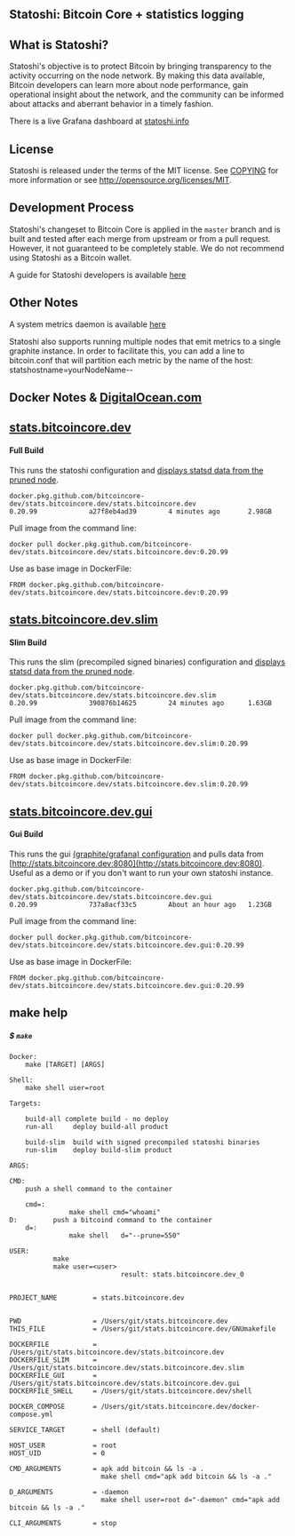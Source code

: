 ## Statoshi: Bitcoin Core + statistics logging

## What is Statoshi?

Statoshi's objective is to protect Bitcoin by bringing transparency to the activity 
occurring on the node network. By making this data available, Bitcoin developers can 
learn more about node performance, gain operational insight about the network, and 
the community can be informed about attacks and aberrant behavior in a timely fashion.

There is a live Grafana dashboard at [statoshi.info](http://statoshi.info)

## License

Statoshi is released under the terms of the MIT license. See [COPYING](COPYING) for more
information or see http://opensource.org/licenses/MIT.

## Development Process

Statoshi's changeset to Bitcoin Core is applied in the `master` branch and is
built and tested after each merge from upstream or from a pull request. However,
it not guaranteed to be completely stable. We do not recommend using Statoshi
as a Bitcoin wallet.

A guide for Statoshi developers is available [here](https://medium.com/@lopp/statoshi-developer-s-guide-241ac9ab9993#.s1rfi3fv6)

## Other Notes

A system metrics daemon is available [here](https://github.com/jlopp/bitcoin-utils/blob/master/systemMetricsDaemon.py)

Statoshi also supports running multiple nodes that emit metrics to a single graphite instance. 
In order to facilitate this, you can add a line to bitcoin.conf that will partition each 
metric by the name of the host: statshostname=yourNodeName--
## Docker Notes & [DigitalOcean.com](https://m.do.co/c/ae5c7d05da91)

## [stats.bitcoincore.dev](https://github.com/bitcoincore-dev/stats.bitcoincore.dev/packages/314536)

#### Full Build

This runs the statoshi configuration and [displays statsd data from the pruned node](http://stats.bitcoincore.dev:3000).

```
docker.pkg.github.com/bitcoincore-dev/stats.bitcoincore.dev/stats.bitcoincore.dev
0.20.99             a27f8eb4ad39        4 minutes ago       2.98GB
```

Pull image from the command line:

	docker pull docker.pkg.github.com/bitcoincore-dev/stats.bitcoincore.dev/stats.bitcoincore.dev:0.20.99

Use as base image in DockerFile:

	FROM docker.pkg.github.com/bitcoincore-dev/stats.bitcoincore.dev/stats.bitcoincore.dev:0.20.99


## [stats.bitcoincore.dev.slim](https://github.com/bitcoincore-dev/stats.bitcoincore.dev/packages/315130)

#### Slim Build

This runs the slim (precompiled signed binaries) configuration and [displays statsd data from the pruned node](http://stats.bitcoincore.dev:3000).

```
docker.pkg.github.com/bitcoincore-dev/stats.bitcoincore.dev/stats.bitcoincore.dev.slim
0.20.99             390876b14625        24 minutes ago      1.63GB
```
Pull image from the command line:

	docker pull docker.pkg.github.com/bitcoincore-dev/stats.bitcoincore.dev/stats.bitcoincore.dev.slim:0.20.99

Use as base image in DockerFile:

	FROM docker.pkg.github.com/bitcoincore-dev/stats.bitcoincore.dev/stats.bitcoincore.dev.slim:0.20.99

## [stats.bitcoincore.dev.gui](https://github.com/bitcoincore-dev/stats.bitcoincore.dev/packages/315116)

#### Gui Build

This runs the gui [(graphite/grafana) configuration](http://stats.bitcoincore.dev:3000) and pulls data from
[http://stats.bitcoincore.dev:8080](http://stats.bitcoincore.dev:8080). Useful as a demo or if you don't want to run your own statoshi instance.

```
docker.pkg.github.com/bitcoincore-dev/stats.bitcoincore.dev/stats.bitcoincore.dev.gui
0.20.99             737a8acf33c5        About an hour ago   1.23GB
```

Pull image from the command line:

	docker pull docker.pkg.github.com/bitcoincore-dev/stats.bitcoincore.dev/stats.bitcoincore.dev.gui:0.20.99
	
Use as base image in DockerFile:

	FROM docker.pkg.github.com/bitcoincore-dev/stats.bitcoincore.dev/stats.bitcoincore.dev.gui:0.20.99

## make help


##### $ <code>make</code>

	Docker:
		make [TARGET] [ARGS]

	Shell:
		make shell user=root

	Targets:

		build-all complete build - no deploy
		run-all  	deploy build-all product

		build-slim	build with signed precompiled statoshi binaries
		run-slim	deploy build-slim product

	ARGS:

	CMD:
		push a shell command to the container

		cmd=:	
		     	   make shell cmd="whoami"
	D:         push a bitcoind command to the container
		d=:  	
		     	   make shell   d="--prune=550"

	USER:       
	           make            
	           make user=<user>
	                            result: stats.bitcoincore.dev_0


	PROJECT_NAME         = stats.bitcoincore.dev


	PWD                  = /Users/git/stats.bitcoincore.dev
	THIS_FILE            = /Users/git/stats.bitcoincore.dev/GNUmakefile

	DOCKERFILE           = /Users/git/stats.bitcoincore.dev/stats.bitcoincore.dev
	DOCKERFILE_SLIM      = /Users/git/stats.bitcoincore.dev/stats.bitcoincore.dev.slim
	DOCKERFILE_GUI       = /Users/git/stats.bitcoincore.dev/stats.bitcoincore.dev.gui
	DOCKERFILE_SHELL     = /Users/git/stats.bitcoincore.dev/shell

	DOCKER_COMPOSE       = /Users/git/stats.bitcoincore.dev/docker-compose.yml

	SERVICE_TARGET       = shell (default)

	HOST_USER            = root
	HOST_UID             = 0

	CMD_ARGUMENTS        = apk add bitcoin && ls -a .
	                       make shell cmd="apk add bitcoin && ls -a ."

	D_ARGUMENTS          = -daemon
	                       make shell user=root d="-daemon" cmd="apk add bitcoin && ls -a ."

	CLI_ARGUMENTS        = stop





